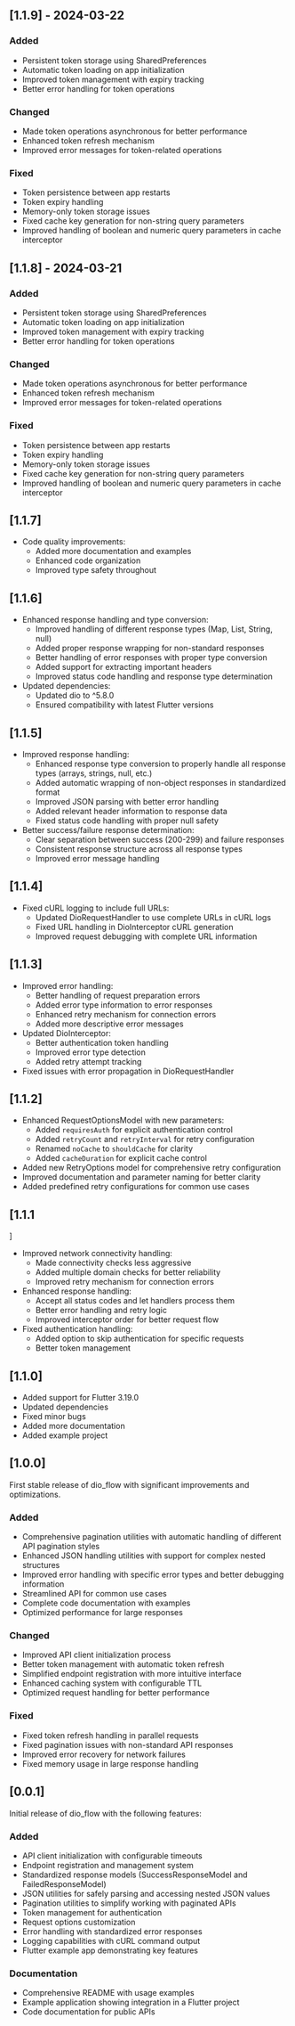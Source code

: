 ## [1.1.9] - 2024-03-22

### Added
- Persistent token storage using SharedPreferences
- Automatic token loading on app initialization
- Improved token management with expiry tracking
- Better error handling for token operations

### Changed
- Made token operations asynchronous for better performance
- Enhanced token refresh mechanism
- Improved error messages for token-related operations

### Fixed
- Token persistence between app restarts
- Token expiry handling
- Memory-only token storage issues
- Fixed cache key generation for non-string query parameters
- Improved handling of boolean and numeric query parameters in cache interceptor

## [1.1.8] - 2024-03-21

### Added
- Persistent token storage using SharedPreferences
- Automatic token loading on app initialization
- Improved token management with expiry tracking
- Better error handling for token operations

### Changed
- Made token operations asynchronous for better performance
- Enhanced token refresh mechanism
- Improved error messages for token-related operations

### Fixed
- Token persistence between app restarts
- Token expiry handling
- Memory-only token storage issues
- Fixed cache key generation for non-string query parameters
- Improved handling of boolean and numeric query parameters in cache interceptor

## [1.1.7]
* Code quality improvements:
  * Added more documentation and examples
  * Enhanced code organization
  * Improved type safety throughout
  
## [1.1.6]

* Enhanced response handling and type conversion:
  * Improved handling of different response types (Map, List, String, null)
  * Added proper response wrapping for non-standard responses
  * Better handling of error responses with proper type conversion
  * Added support for extracting important headers
  * Improved status code handling and response type determination
* Updated dependencies:
  * Updated dio to ^5.8.0
  * Ensured compatibility with latest Flutter versions

## [1.1.5]

* Improved response handling:
  * Enhanced response type conversion to properly handle all response types (arrays, strings, null, etc.)
  * Added automatic wrapping of non-object responses in standardized format
  * Improved JSON parsing with better error handling
  * Added relevant header information to response data
  * Fixed status code handling with proper null safety
* Better success/failure response determination:
  * Clear separation between success (200-299) and failure responses
  * Consistent response structure across all response types
  * Improved error message handling

## [1.1.4]

* Fixed cURL logging to include full URLs:
  * Updated DioRequestHandler to use complete URLs in cURL logs
  * Fixed URL handling in DioInterceptor cURL generation
  * Improved request debugging with complete URL information

## [1.1.3]

* Improved error handling:
  * Better handling of request preparation errors
  * Added error type information to error responses
  * Enhanced retry mechanism for connection errors
  * Added more descriptive error messages
* Updated DioInterceptor:
  * Better authentication token handling
  * Improved error type detection
  * Added retry attempt tracking
* Fixed issues with error propagation in DioRequestHandler

## [1.1.2]

* Enhanced RequestOptionsModel with new parameters:
  * Added `requiresAuth` for explicit authentication control
  * Added `retryCount` and `retryInterval` for retry configuration
  * Renamed `noCache` to `shouldCache` for clarity
  * Added `cacheDuration` for explicit cache control
* Added new RetryOptions model for comprehensive retry configuration
* Improved documentation and parameter naming for better clarity
* Added predefined retry configurations for common use cases

## [1.1.1
]
* Improved network connectivity handling:
  * Made connectivity checks less aggressive
  * Added multiple domain checks for better reliability
  * Improved retry mechanism for connection errors
* Enhanced response handling:
  * Accept all status codes and let handlers process them
  * Better error handling and retry logic
  * Improved interceptor order for better request flow
* Fixed authentication handling:
  * Added option to skip authentication for specific requests
  * Better token management

## [1.1.0]

* Added support for Flutter 3.19.0
* Updated dependencies
* Fixed minor bugs
* Added more documentation
* Added example project

## [1.0.0]

First stable release of dio_flow with significant improvements and optimizations.

### Added
- Comprehensive pagination utilities with automatic handling of different API pagination styles
- Enhanced JSON handling utilities with support for complex nested structures
- Improved error handling with specific error types and better debugging information
- Streamlined API for common use cases
- Complete code documentation with examples
- Optimized performance for large responses

### Changed
- Improved API client initialization process
- Better token management with automatic token refresh
- Simplified endpoint registration with more intuitive interface
- Enhanced caching system with configurable TTL
- Optimized request handling for better performance

### Fixed
- Fixed token refresh handling in parallel requests
- Fixed pagination issues with non-standard API responses
- Improved error recovery for network failures
- Fixed memory usage in large response handling

## [0.0.1]

Initial release of dio_flow with the following features:

### Added
- API client initialization with configurable timeouts
- Endpoint registration and management system
- Standardized response models (SuccessResponseModel and FailedResponseModel)
- JSON utilities for safely parsing and accessing nested JSON values
- Pagination utilities to simplify working with paginated APIs
- Token management for authentication
- Request options customization
- Error handling with standardized error responses
- Logging capabilities with cURL command output
- Flutter example app demonstrating key features

### Documentation
- Comprehensive README with usage examples
- Example application showing integration in a Flutter project
- Code documentation for public APIs
